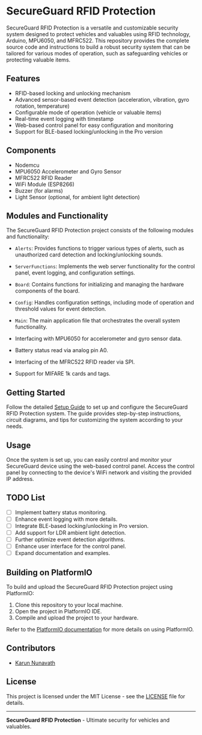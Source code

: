 # SecureGuard RFID Protection

SecureGuard RFID Protection is a versatile and customizable security system designed to protect vehicles and valuables using RFID technology, Arduino, MPU6050, and MFRC522. This repository provides the complete source code and instructions to build a robust security system that can be tailored for various modes of operation, such as safeguarding vehicles or protecting valuable items.

## Features

- RFID-based locking and unlocking mechanism
- Advanced sensor-based event detection (acceleration, vibration, gyro rotation, temperature)
- Configurable mode of operation (vehicle or valuable items)
- Real-time event logging with timestamp
- Web-based control panel for easy configuration and monitoring
- Support for BLE-based locking/unlocking in the Pro version

## Components

- Nodemcu
- MPU6050 Accelerometer and Gyro Sensor
- MFRC522 RFID Reader
- WiFi Module (ESP8266)
- Buzzer (for alarms)
- Light Sensor (optional, for ambient light detection)

## Modules and Functionality

The SecureGuard RFID Protection project consists of the following modules and functionality:

- `Alerts`: Provides functions to trigger various types of alerts, such as unauthorized card detection and locking/unlocking sounds.

- `ServerFunctions`: Implements the web server functionality for the control panel, event logging, and configuration settings.

- `Board`: Contains functions for initializing and managing the hardware components of the board.

- `Config`: Handles configuration settings, including mode of operation and threshold values for event detection.

- `Main`: The main application file that orchestrates the overall system functionality.

- Interfacing with MPU6050 for accelerometer and gyro sensor data.
- Battery status read via analog pin A0.
- Interfacing of the MFRC522 RFID reader via SPI.
- Support for MIFARE 1k cards and tags.

## Getting Started

Follow the detailed [Setup Guide](/setup-guide.md) to set up and configure the SecureGuard RFID Protection system. The guide provides step-by-step instructions, circuit diagrams, and tips for customizing the system according to your needs.

## Usage

Once the system is set up, you can easily control and monitor your SecureGuard device using the web-based control panel. Access the control panel by connecting to the device's WiFi network and visiting the provided IP address.

## TODO List

- [ ] Implement battery status monitoring.
- [ ] Enhance event logging with more details.
- [ ] Integrate BLE-based locking/unlocking in Pro version.
- [ ] Add support for LDR ambient light detection.
- [ ] Further optimize event detection algorithms.
- [ ] Enhance user interface for the control panel.
- [ ] Expand documentation and examples.

## Building on PlatformIO

To build and upload the SecureGuard RFID Protection project using PlatformIO:

1. Clone this repository to your local machine.
2. Open the project in PlatformIO IDE.
3. Compile and upload the project to your hardware.

Refer to the [PlatformIO documentation](https://docs.platformio.org/en/latest/) for more details on using PlatformIO.

## Contributors

- [Karun Nunavath](https://github.com/karun5451)

## License

This project is licensed under the MIT License - see the [LICENSE](/LICENSE) file for details.

---

**SecureGuard RFID Protection** - Ultimate security for vehicles and valuables.
